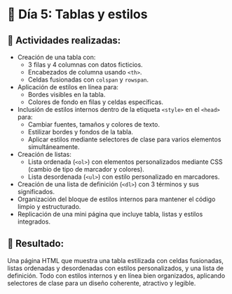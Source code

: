 # 📅 Día 5: Tablas y estilos

## 📌 Actividades realizadas:

- Creación de una tabla con:
  - 3 filas y 4 columnas con datos ficticios.
  - Encabezados de columna usando `<th>`.
  - Celdas fusionadas con `colspan` y `rowspan`.
- Aplicación de estilos en línea para:
  - Bordes visibles en la tabla.
  - Colores de fondo en filas y celdas específicas.
- Inclusión de estilos internos dentro de la etiqueta `<style>` en el `<head>` para:
  - Cambiar fuentes, tamaños y colores de texto.
  - Estilizar bordes y fondos de la tabla.
  - Aplicar estilos mediante selectores de clase para varios elementos simultáneamente.
- Creación de listas:
  - Lista ordenada (`<ol>`) con elementos personalizados mediante CSS (cambio de tipo de marcador y colores).
  - Lista desordenada (`<ul>`) con estilo personalizado en marcadores.
- Creación de una lista de definición (`<dl>`) con 3 términos y sus significados.
- Organización del bloque de estilos internos para mantener el código limpio y estructurado.
- Replicación de una mini página que incluye tabla, listas y estilos integrados.

## 📌 Resultado:

Una página HTML que muestra una tabla estilizada con celdas fusionadas, listas ordenadas y desordenadas con estilos personalizados, y una lista de definición. Todo con estilos internos y en línea bien organizados, aplicando selectores de clase para un diseño coherente, atractivo y legible.
